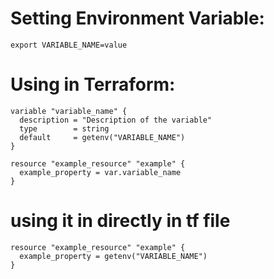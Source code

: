 # Setting Environment Variable:

```
export VARIABLE_NAME=value
```
# Using in Terraform:

```
variable "variable_name" {
  description = "Description of the variable"
  type        = string
  default     = getenv("VARIABLE_NAME")
}

resource "example_resource" "example" {
  example_property = var.variable_name
}

```

# using it in directly in tf file

```
resource "example_resource" "example" {
  example_property = getenv("VARIABLE_NAME")
}
```
